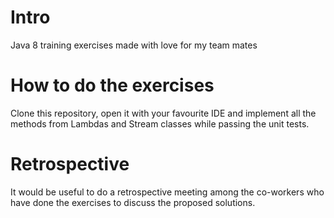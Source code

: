 # Intro
Java 8 training exercises made with love for my team mates

# How to do the exercises
Clone this repository, open it with your favourite IDE and implement all the methods from Lambdas and Stream classes while passing the unit tests.

# Retrospective
It would be useful to do a retrospective meeting among the co-workers who have done the exercises to discuss the proposed solutions.
